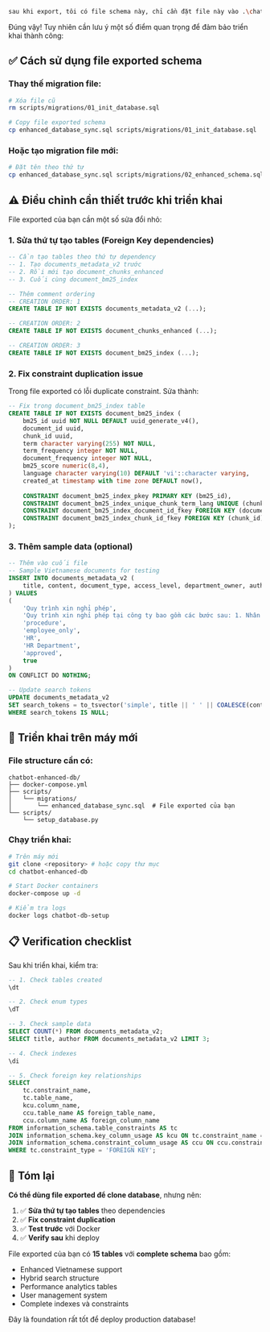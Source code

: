 ```bash
sau khi export, tôi có file schema này, chỉ cần đặt file này vào .\chatbot-enhanced-db\scripts\migrations thay thế cho 01_init_database.sql, rồi khi triển khai ở máy mới là sẽ có một database clone chuẩn từ máy này đúng không?
```
Đúng vậy! Tuy nhiên cần lưu ý một số điểm quan trọng để đảm bảo triển khai thành công:

## ✅ **Cách sử dụng file exported schema**

### **Thay thế migration file:**
```bash
# Xóa file cũ
rm scripts/migrations/01_init_database.sql

# Copy file exported schema
cp enhanced_database_sync.sql scripts/migrations/01_init_database.sql
```

### **Hoặc tạo migration file mới:**
```bash
# Đặt tên theo thứ tự
cp enhanced_database_sync.sql scripts/migrations/02_enhanced_schema.sql
```

## ⚠️ **Điều chỉnh cần thiết trước khi triển khai**

File exported của bạn cần một số sửa đổi nhỏ:

### **1. Sửa thứ tự tạo tables (Foreign Key dependencies)**
```sql
-- Cần tạo tables theo thứ tự dependency
-- 1. Tạo documents_metadata_v2 trước
-- 2. Rồi mới tạo document_chunks_enhanced 
-- 3. Cuối cùng document_bm25_index

-- Thêm comment ordering
-- CREATION ORDER: 1
CREATE TABLE IF NOT EXISTS documents_metadata_v2 (...);

-- CREATION ORDER: 2  
CREATE TABLE IF NOT EXISTS document_chunks_enhanced (...);

-- CREATION ORDER: 3
CREATE TABLE IF NOT EXISTS document_bm25_index (...);
```

### **2. Fix constraint duplication issue**
Trong file exported có lỗi duplicate constraint. Sửa thành:
```sql
-- Fix trong document_bm25_index table
CREATE TABLE IF NOT EXISTS document_bm25_index (
    bm25_id uuid NOT NULL DEFAULT uuid_generate_v4(),
    document_id uuid,
    chunk_id uuid,
    term character varying(255) NOT NULL,
    term_frequency integer NOT NULL,
    document_frequency integer NOT NULL,
    bm25_score numeric(8,4),
    language character varying(10) DEFAULT 'vi'::character varying,
    created_at timestamp with time zone DEFAULT now(),
    
    CONSTRAINT document_bm25_index_pkey PRIMARY KEY (bm25_id),
    CONSTRAINT document_bm25_index_unique_chunk_term_lang UNIQUE (chunk_id, term, language),
    CONSTRAINT document_bm25_index_document_id_fkey FOREIGN KEY (document_id) REFERENCES documents_metadata_v2(document_id) ON DELETE CASCADE,
    CONSTRAINT document_bm25_index_chunk_id_fkey FOREIGN KEY (chunk_id) REFERENCES document_chunks_enhanced(chunk_id) ON DELETE CASCADE
);
```

### **3. Thêm sample data (optional)**
```sql
-- Thêm vào cuối file
-- Sample Vietnamese documents for testing
INSERT INTO documents_metadata_v2 (
    title, content, document_type, access_level, department_owner, author, status, jsonl_export_ready
) VALUES 
(
    'Quy trình xin nghỉ phép',
    'Quy trình xin nghỉ phép tại công ty bao gồm các bước sau: 1. Nhân viên điền đơn xin nghỉ phép...',
    'procedure',
    'employee_only',
    'HR',
    'HR Department',
    'approved',
    true
)
ON CONFLICT DO NOTHING;

-- Update search tokens
UPDATE documents_metadata_v2 
SET search_tokens = to_tsvector('simple', title || ' ' || COALESCE(content, ''))
WHERE search_tokens IS NULL;
```

## 🐳 **Triển khai trên máy mới**

### **File structure cần có:**
```
chatbot-enhanced-db/
├── docker-compose.yml
├── scripts/
│   └── migrations/
│       └── enhanced_database_sync.sql  # File exported của bạn
└── scripts/
    └── setup_database.py
```

### **Chạy triển khai:**
```bash
# Trên máy mới
git clone <repository> # hoặc copy thư mục
cd chatbot-enhanced-db

# Start Docker containers
docker-compose up -d

# Kiểm tra logs
docker logs chatbot-db-setup
```

## 📋 **Verification checklist**

Sau khi triển khai, kiểm tra:

```sql
-- 1. Check tables created
\dt

-- 2. Check enum types
\dT

-- 3. Check sample data
SELECT COUNT(*) FROM documents_metadata_v2;
SELECT title, author FROM documents_metadata_v2 LIMIT 3;

-- 4. Check indexes
\di

-- 5. Check foreign key relationships
SELECT 
    tc.constraint_name, 
    tc.table_name, 
    kcu.column_name,
    ccu.table_name AS foreign_table_name,
    ccu.column_name AS foreign_column_name 
FROM information_schema.table_constraints AS tc 
JOIN information_schema.key_column_usage AS kcu ON tc.constraint_name = kcu.constraint_name
JOIN information_schema.constraint_column_usage AS ccu ON ccu.constraint_name = tc.constraint_name
WHERE tc.constraint_type = 'FOREIGN KEY';
```

## 🎯 **Tóm lại**

**Có thể dùng file exported để clone database**, nhưng nên:

1. ✅ **Sửa thứ tự tạo tables** theo dependencies
2. ✅ **Fix constraint duplication** 
3. ✅ **Test trước** với Docker
4. ✅ **Verify sau** khi deploy

File exported của bạn có **15 tables** với **complete schema** bao gồm:
- Enhanced Vietnamese support
- Hybrid search structure  
- Performance analytics tables
- User management system
- Complete indexes và constraints

Đây là foundation rất tốt để deploy production database!
